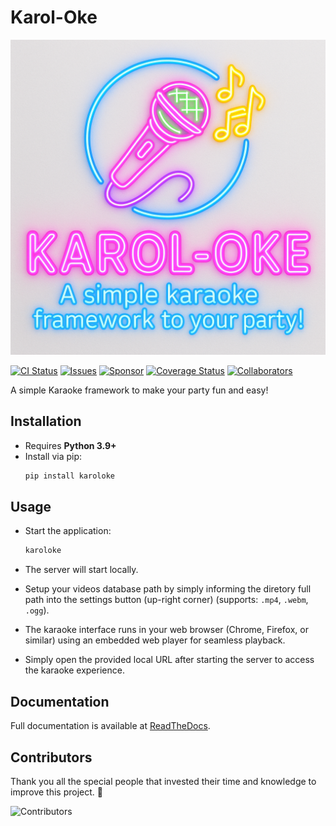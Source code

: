 # Karol-Oke

![Project Logo](docs/assets/karoloke-logo.png)

[![CI Status](https://github.com/acsentrafilho/karoloke/actions/workflows/ci.yml/badge.svg)](https://github.com/acsentrafilho/karoloke/actions)
[![Issues](https://img.shields.io/github/issues/acsentrafilho/karoloke)](https://github.com/acsentrafilho/karoloke/issues)
[![Sponsor](https://img.shields.io/github/sponsors/acsentrafilho)](https://github.com/sponsors/acsentrafilho)
[![Coverage Status](https://img.shields.io/codecov/c/github/acsentrafilho/karoloke)](https://codecov.io/gh/acsentrafilho/karoloke)
[![Collaborators](https://img.shields.io/github/contributors/acsentrafilho/karoloke)](https://github.com/acsentrafilho/karoloke/graphs/contributors)

A simple Karaoke framework to make your party fun and easy!

## Installation

- Requires **Python 3.9+**
- Install via pip:
  ```bash
  pip install karoloke
  ```

## Usage

- Start the application:
  ```bash
  karoloke
  ```
- The server will start locally.
- Setup your videos database path by simply informing the diretory full path into the settings button (up-right corner) (supports: `.mp4`, `.webm`, `.ogg`).

- The karaoke interface runs in your web browser (Chrome, Firefox, or similar) using an embedded web player for seamless playback.
- Simply open the provided local URL after starting the server to access the karaoke experience.

## Documentation

Full documentation is available at [ReadTheDocs](https://karoloke.readthedocs.io).

## Contributors

Thank you all the special people that invested their time and knowledge to improve this project. 👏

![Contributors](https://contrib.rocks/image?repo=acsenrafilho/karoloke)
